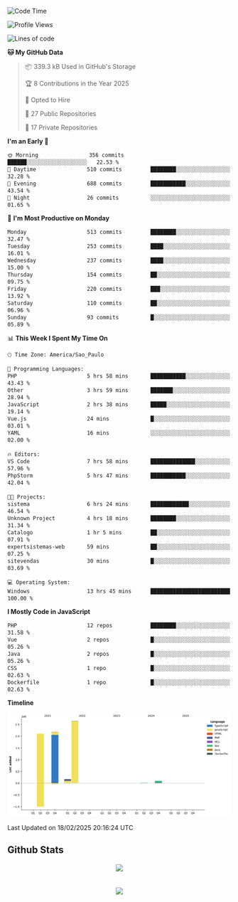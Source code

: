  
<!--START_SECTION:waka-->
![Code Time](http://img.shields.io/badge/Code%20Time-1%2C799%20hrs%2042%20mins-blue)

![Profile Views](http://img.shields.io/badge/Profile%20Views-0-blue)

![Lines of code](https://img.shields.io/badge/From%20Hello%20World%20I%27ve%20Written-7.2%20million%20lines%20of%20code-blue)

**🐱 My GitHub Data** 

> 📦 339.3 kB Used in GitHub's Storage 
 > 
> 🏆 8 Contributions in the Year 2025
 > 
> 💼 Opted to Hire
 > 
> 📜 27 Public Repositories 
 > 
> 🔑 17 Private Repositories 
 > 
**I'm an Early 🐤** 

```text
🌞 Morning                356 commits         ██████░░░░░░░░░░░░░░░░░░░   22.53 % 
🌆 Daytime                510 commits         ████████░░░░░░░░░░░░░░░░░   32.28 % 
🌃 Evening                688 commits         ███████████░░░░░░░░░░░░░░   43.54 % 
🌙 Night                  26 commits          ░░░░░░░░░░░░░░░░░░░░░░░░░   01.65 % 
```
📅 **I'm Most Productive on Monday** 

```text
Monday                   513 commits         ████████░░░░░░░░░░░░░░░░░   32.47 % 
Tuesday                  253 commits         ████░░░░░░░░░░░░░░░░░░░░░   16.01 % 
Wednesday                237 commits         ████░░░░░░░░░░░░░░░░░░░░░   15.00 % 
Thursday                 154 commits         ██░░░░░░░░░░░░░░░░░░░░░░░   09.75 % 
Friday                   220 commits         ███░░░░░░░░░░░░░░░░░░░░░░   13.92 % 
Saturday                 110 commits         ██░░░░░░░░░░░░░░░░░░░░░░░   06.96 % 
Sunday                   93 commits          █░░░░░░░░░░░░░░░░░░░░░░░░   05.89 % 
```


📊 **This Week I Spent My Time On** 

```text
🕑︎ Time Zone: America/Sao_Paulo

💬 Programming Languages: 
PHP                      5 hrs 58 mins       ███████████░░░░░░░░░░░░░░   43.43 % 
Other                    3 hrs 59 mins       ███████░░░░░░░░░░░░░░░░░░   28.94 % 
JavaScript               2 hrs 38 mins       █████░░░░░░░░░░░░░░░░░░░░   19.14 % 
Vue.js                   24 mins             █░░░░░░░░░░░░░░░░░░░░░░░░   03.01 % 
YAML                     16 mins             ░░░░░░░░░░░░░░░░░░░░░░░░░   02.00 % 

🔥 Editors: 
VS Code                  7 hrs 58 mins       ██████████████░░░░░░░░░░░   57.96 % 
PhpStorm                 5 hrs 47 mins       ███████████░░░░░░░░░░░░░░   42.04 % 

🐱‍💻 Projects: 
sistema                  6 hrs 24 mins       ████████████░░░░░░░░░░░░░   46.54 % 
Unknown Project          4 hrs 18 mins       ████████░░░░░░░░░░░░░░░░░   31.34 % 
Catalogo                 1 hr 5 mins         ██░░░░░░░░░░░░░░░░░░░░░░░   07.91 % 
expertsistemas-web       59 mins             ██░░░░░░░░░░░░░░░░░░░░░░░   07.25 % 
sitevendas               30 mins             █░░░░░░░░░░░░░░░░░░░░░░░░   03.69 % 

💻 Operating System: 
Windows                  13 hrs 45 mins      █████████████████████████   100.00 % 
```

**I Mostly Code in JavaScript** 

```text
PHP                      12 repos            ████████░░░░░░░░░░░░░░░░░   31.58 % 
Vue                      2 repos             █░░░░░░░░░░░░░░░░░░░░░░░░   05.26 % 
Java                     2 repos             █░░░░░░░░░░░░░░░░░░░░░░░░   05.26 % 
CSS                      1 repo              █░░░░░░░░░░░░░░░░░░░░░░░░   02.63 % 
Dockerfile               1 repo              █░░░░░░░░░░░░░░░░░░░░░░░░   02.63 % 
```



**Timeline**

![Lines of Code chart](https://raw.githubusercontent.com/MaueDev/MaueDev/main/assets/bar_graph.png)


 Last Updated on 18/02/2025 20:16:24 UTC
<!--END_SECTION:waka-->

## Github Stats  
<div align="center"><img src="https://github-readme-stats.vercel.app/api/top-langs/?username=MaueDev&hide_border=true&layout=compact" align="center" /></div>  

<br/>  

<br/>  

<div align="center">
<img src="https://komarev.com/ghpvc/?username=MaueDev&&style=flat-square" align="center" />
</div>  
  

